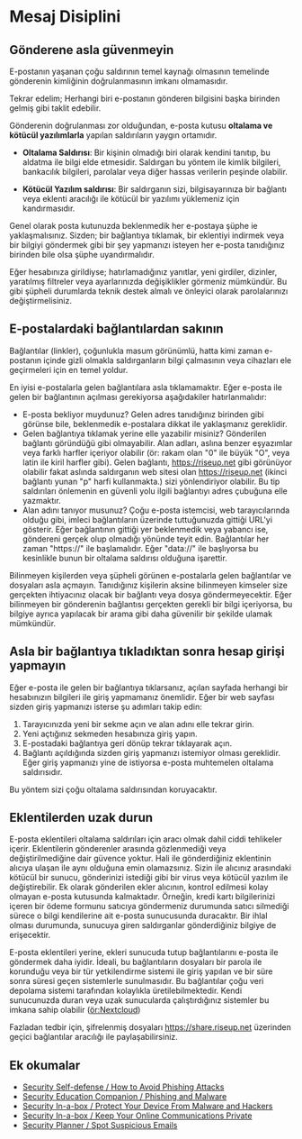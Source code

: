 # Mesaj Disiplini

## Gönderene asla güvenmeyin

E-postanın yaşanan çoğu saldırının temel kaynağı olmasının temelinde gönderenin kimliğinin doğrulanmasının imkanı olmamasıdır.

Tekrar edelim; Herhangi biri e-postanın gönderen bilgisini başka birinden gelmiş gibi taklit edebilir.

Gönderenin doğrulanması zor olduğundan, e-posta kutusu **oltalama ve kötücül yazılımlarla** yapılan saldırıların yaygın ortamıdır.

* **Oltalama Saldırısı**: Bir kişinin olmadığı biri olarak kendini tanıtıp, bu aldatma ile bilgi elde etmesidir. Saldırgan bu yöntem ile kimlik bilgileri, bankacılık bilgileri, parolalar veya diğer hassas verilerin peşinde olabilir.

* **Kötücül Yazılım saldırısı**: Bir saldırganın sizi, bilgisayarınıza bir bağlantı veya eklenti aracılığı ile kötücül bir yazılımı yüklemeniz için kandırmasıdır.

Genel olarak posta kutunuzda beklenmedik her e-postaya şüphe ie yaklaşmalısınız. Sizden; bir bağlantıya tıklamak, bir eklentiyi indirmek veya bir bilgiyi göndermek gibi bir şey yapmanızı isteyen her e-posta tanıdığınız birinden bile olsa şüphe uyandırmalıdır.

Eğer hesabınıza girildiyse; hatırlamadığınız yanıtlar, yeni girdiler, dizinler, yaratılmış filtreler veya ayarlarınızda değişiklikler görmeniz mümkündür. Bu gibi şüpheli durumlarda teknik destek almalı ve önleyici olarak parolalarınızı değiştirmelisiniz.

## E-postalardaki bağlantılardan sakının

Bağlantılar (linkler), çoğunlukla masum görünümlü, hatta kimi zaman e-postanın içinde gizli olmakla saldırganların bilgi çalmasının veya cihazları ele geçirmeleri için en temel yoldur.

En iyisi e-postalarla gelen bağlantılara asla tıklamamaktır. Eğer e-posta ile gelen bir bağlantının açılması gerekiyorsa aşağıdakiler hatırlanmalıdır:

* E-posta bekliyor muydunuz? Gelen adres tanıdığınız birinden gibi görünse bile, beklenmedik e-postalara dikkat ile yaklaşmanız gereklidir.
* Gelen bağlantıya tıklamak yerine elle yazabilir misiniz? Gönderilen bağlantı göründüğü gibi olmayabilir. Alan adları, aslına benzer eşyazımlar veya farklı harfler içeriyor olabilir (ör: rakam olan "0" ile büyük "O", veya latin ile kiril harfler gibi). Gelen bağlantı, <https://riseuρ.net> gibi görünüyor olabilir fakat aslında saldırganın web sitesi olan <https://riseuρ.net> (ikinci bağlantı yunan "p" harfi kullanmakta.) sizi yönlendiriyor olabilir. Bu tip saldırıları önlemenin en güvenli yolu ilgili bağlantıyı adres çubuğuna elle yazmaktır.
* Alan adını tanıyor musunuz? Çoğu e-posta istemcisi, web tarayıcılarında olduğu gibi, imleci bağlantıların üzerinde tuttuğunuzda gittiği URL'yi gösterir. Eğer bağlantının gittiği yer beklenmedik veya yabancı ise, göndereni gerçek olup olmadığı yönünde teyit edin. Bağlantılar her zaman "https://" ile başlamalıdır. Eğer "data://" ile başlıyorsa bu kesinlikle bunun bir oltalama saldırısı olduğuna işarettir.

Bilinmeyen kişilerden veya şüpheli görünen e-postalarla gelen bağlantılar ve dosyaları asla açmayın. Tanıdığınız kişilerin aksine bilinmeyen kimseler size gerçekten ihtiyacınız olacak bir bağlantı veya dosya göndermeyecektir. Eğer bilinmeyen bir gönderenin bağlantısı gerçekten gerekli bir bilgi içeriyorsa, bu bilgiye ayrıca yapılacak bir arama gibi daha güvenilir bir şekilde ulamak mümkündür.

## Asla bir bağlantıya tıkladıktan sonra hesap girişi yapmayın

Eğer e-posta ile gelen bir bağlantıya tıklarsanız, açılan sayfada herhangi bir hesabınızın bilgileri ile giriş yapmamanız önemlidir. Eğer bir web sayfası sizden giriş yapmanızı isterse şu adımları takip edin:

1. Tarayıcınızda yeni bir sekme açın ve alan adını elle tekrar girin.
2. Yeni açtığınız sekmeden hesabınıza giriş yapın.
3. E-postadaki bağlantıya geri dönüp tekrar tıklayarak açın.
4. Bağlantı açıldığında sizden giriş yapmanızı istemiyor olması gereklidir. Eğer giriş yapmanızı yine de istiyorsa e-posta muhtemelen oltalama saldırısıdır.

Bu yöntem sizi çoğu oltalama saldırısından koruyacaktır.

## Eklentilerden uzak durun

E-posta eklentileri oltalama saldırıları için aracı olmak dahil ciddi tehlikeler içerir. Eklentilerin gönderenler arasında gözlenmediği veya değiştirilmediğine dair güvence yoktur. Hali ile gönderdiğiniz eklentinin alıcıya ulaşan ile aynı olduğuna emin olamazsınız. Sizin ile alıcınız arasındaki kötücül bir sunucu, gönderinizi istediği gibi bir virus veya kötücül yazılım ile değiştirebilir. Ek olarak gönderilen ekler alıcının, kontrol edilmesi kolay olmayan e-posta kutusunda kalmaktadır. Örneğin, kredi kartı bilgilerinizi içeren bir ödeme formunu satıcıya göndermeniz durumunda satıcı silmediği sürece o bilgi kendilerine ait e-posta sunucusunda duracaktır. Bir ihlal olması durumunda, sunucuya giren saldırganlar gönderdiğiniz bilgiye de erişecektir.

E-posta eklentileri yerine, ekleri sunucuda tutup bağlantılarını e-posta ile göndermek daha iyidir. İdeali, bu bağlantıların dosyaları bir parola ile korunduğu veya bir tür yetkilendirme sistemi ile giriş yapılan ve bir süre sonra süresi geçen sistemlerle sunulmasıdır. Bu bağlantılar çoğu veri depolama sistemi tarafından kolaylıkla üretilebilmektedir. Kendi sunucunuzda duran veya uzak sunucularda çalıştırdığınız sistemler bu imkana sahip olabilir ([ör:Nextcloud](https://nextcloud.com/))

Fazladan tedbir için, şifrelenmiş dosyaları <https://share.riseup.net> üzerinden geçici bağlantılar aracılığı ile paylaşabilirsiniz.

## Ek okumalar

* [Security Self-defense / How to Avoid Phishing Attacks](https://ssd.eff.org/en/module/how-avoid-phishing-attacks)
* [Security Education Companion / Phishing and Malware](https://sec.eff.org/topics/phishing-and-malware)
* [Security In-a-box / Protect Your Device From Malware and Hackers](https://securityinabox.org/en/guide/malware/)
* [Security In-a-box / Keep Your Online Communications Private](https://securityinabox.org/en/guide/secure-communication/)
* [Security Planner / Spot Suspicious Emails](https://securityplanner.org/#/tool/spot-suspicious-emails)

